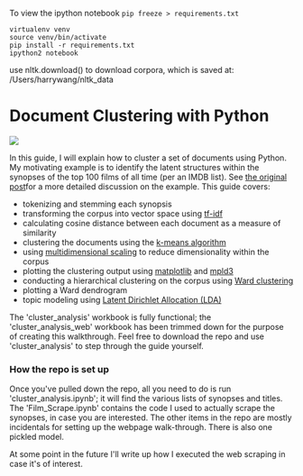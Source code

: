 To view the ipython notebook `pip freeze > requirements.txt`

```
virtualenv venv
source venv/bin/activate
pip install -r requirements.txt
ipython2 notebook
```

use nltk.download() to download corpora, which is saved at: /Users/harrywang/nltk_data




Document Clustering with Python
================

<img src='header_short.jpg'>

In this guide, I will explain how to cluster a set of documents using Python. My motivating example is to identify the latent structures within the synopses of the top 100 films of all time (per an IMDB list). See <a href='http://www.brandonrose.org/top100'>the original post</a>for a more detailed discussion on the example. This guide covers:

<ul>
<li> tokenizing and stemming each synopsis
<li> transforming the corpus into vector space using <a href='http://en.wikipedia.org/wiki/Tf%E2%80%93idf'>tf-idf</a>
<li> calculating cosine distance between each document as a measure of similarity
<li> clustering the documents using the <a href='http://en.wikipedia.org/wiki/K-means_clustering'>k-means algorithm</a>
<li> using <a href='http://en.wikipedia.org/wiki/Multidimensional_scaling'>multidimensional scaling</a> to reduce dimensionality within the corpus
<li> plotting the clustering output using <a href='http://matplotlib.org/'>matplotlib</a> and <a href='http://mpld3.github.io/'>mpld3</a>
<li> conducting a hierarchical clustering on the corpus using <a href='http://en.wikipedia.org/wiki/Ward%27s_method'>Ward clustering</a>
<li> plotting a Ward dendrogram
<li> topic modeling using <a href='http://en.wikipedia.org/wiki/Latent_Dirichlet_allocation'>Latent Dirichlet Allocation (LDA)</a>
</ul>

The 'cluster_analysis' workbook is fully functional; the 'cluster_analysis_web' workbook has been trimmed down for the purpose of creating this walkthrough. Feel free to download the repo and use 'cluster_analysis' to step through the guide yourself.


### How the repo is set up
Once you've pulled down the repo, all you need to do is run 'cluster_analysis.ipynb'; it will find the various lists of synopses and titles. The 'Film_Scrape.ipynb' contains the code I used to actually scrape the synopses, in case you are interested. The other items in the repo are mostly incidentals for setting up the webpage walk-through. There is also one pickled model.

At some point in the future I'll write up how I executed the web scraping in case it's of interest.
